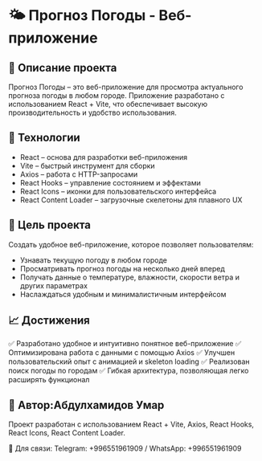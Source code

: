 # 🌤 Прогноз Погоды - Веб-приложение

## 📌 Описание проекта
Прогноз Погоды – это веб-приложение для просмотра актуального прогноза погоды в любом городе. Приложение разработано с использованием React + Vite, что обеспечивает высокую производительность и удобство использования.

## 🚀 Технологии
- React – основа для разработки веб-приложения
- Vite – быстрый инструмент для сборки
- Axios – работа с HTTP-запросами
- React Hooks – управление состоянием и эффектами
- React Icons – иконки для пользовательского интерфейса
- React Content Loader – загрузочные скелетоны для плавного UX

## 🎯 Цель проекта
Создать удобное веб-приложение, которое позволяет пользователям:
- Узнавать текущую погоду в любом городе
- Просматривать прогноз погоды на несколько дней вперед
- Получать данные о температуре, влажности, скорости ветра и других параметрах
- Наслаждаться удобным и минималистичным интерфейсом

## 📈 Достижения
✅ Разработано удобное и интуитивно понятное веб-приложение
✅ Оптимизирована работа с данными с помощью Axios
✅ Улучшен пользовательский опыт с анимацией и skeleton loading
✅ Реализован поиск погоды по городам
✅ Гибкая архитектура, позволяющая легко расширять функционал


## 🤝 Автор:Абдулхамидов Умар
Проект разработан с использованием React + Vite, Axios, React Hooks, React Icons, React Content Loader.

📩 Для связи: Telegram: +996551961909 / WhatsApp: +996551961909
